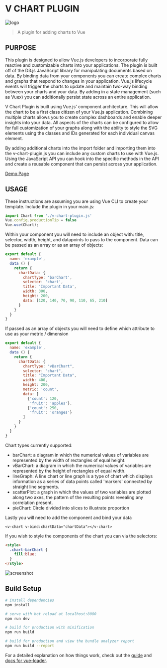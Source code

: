 # V CHART PLUGIN
![logo](https://user-images.githubusercontent.com/5210420/46261741-e5ee4800-c4c5-11e8-8a31-e6099fa79acd.jpg)
> A plugin for adding charts to Vue

## PURPOSE

This plugin is designed to allow Vue.js developers to incorporate fully reactive and customizable charts into your applications.  The plugin is built off of the D3.js JavaScript library for manipulating documents based on data.  By binding data from your components you can create complex charts and graphs that respond to changes in your application.  Vue.js lifecycle events will trigger the charts to update and maintain two-way binding between your charts and your data.  By adding in a state management (such as Vuex) you can additionally persist state across an entire application.

V Chart Plugin is built using Vue.js' component architecture.  This will allow the chart to be a first class citizen of your Vue.js application.  Combining multiple charts allows you to create complex dashboards and enable deeper insights into your data.  All aspects of the charts can be configured to allow for full customization of your graphs along with the ability to style the SVG elements using the classes and IDs generated for each individual canvas element.  

By adding additional charts into the import folder and importing them into the v-chart-plugin.js you can include any custom charts to use with Vue.js.  Using the JavaScript API you can hook into the specific methods in the API and create a reusable component that can persist across your application.

[Demo Page](https://resurgencewebdesign.com/v-chart-plugin-demo/)

## USAGE

These instructions are assuming you are using Vue CLI to create your template.  Include the plugin in your main.js:

```JavaScript
import Chart from './v-chart-plugin.js'
Vue.config.productionTip = false
Vue.use(Chart);
```

Within your component you will need to include an object with: title, selector, width, height, and datapoints to pass to the component.  Data can be passed as an array or as an array of objects:

```JavaScript
export default {
  name: 'example',
  data () {
    return {
      chartData: {
        chartType: 'barChart',
        selector: 'chart',
        title: 'Important Data',
        width: 300,
        height: 200,
        data: [120, 140, 70, 90, 110, 65, 210]      
      }
    }
  }
}
```

If passed as an array of objects you will need to define which attribute to use as your metric / dimension

```JavaScript
export default {
  name: 'example',
  data () {
    return {
      chartData: {
        chartType: "vBarChart",
        selector: "chart",
        title: "Important Data",
        width: 400,
        height: 200,
        metric: 'count',
        data: [
          {'count': 120,
           'fruit': 'apples'}, 
          {'count': 250,
           'fruit': 'oranges'}
        ]
      }
    }
  }
}
```
Chart types currently supported:
* barChart: a diagram in which the numerical values of variables are represented by the width of rectangles of equal height.
* vBarChart: a diagram in which the numerical values of variables are represented by the height of rectangles of equal width.
* lineGraph: A line chart or line graph is a type of chart which displays information as a series of data points called 'markers' connected by straight line segments. 
* scatterPlot: a graph in which the values of two variables are plotted along two axes, the pattern of the resulting points revealing any correlation present.
* pieChart: Circle divided into slices to illustrate proportion

Lastly you will need to add the component and bind your data

```
<v-chart v-bind:chartData="chartData"></v-chart>
```

If you wish to style the components of the chart you can via the selectors:

```html
<style>
  .chart-barChart {
    fill:blue;
  }
</style>
```
![screenshot](https://user-images.githubusercontent.com/5210420/46582271-1f690b00-ca12-11e8-92ab-5277ce2d77de.png)

## Build Setup

``` bash
# install dependencies
npm install

# serve with hot reload at localhost:8080
npm run dev

# build for production with minification
npm run build

# build for production and view the bundle analyzer report
npm run build --report
```

For a detailed explanation on how things work, check out the [guide](http://vuejs-templates.github.io/webpack/) and [docs for vue-loader](http://vuejs.github.io/vue-loader).
